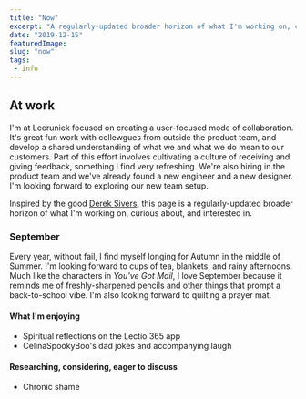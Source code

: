 ```yaml
---
title: "Now"
excerpt: "A regularly-updated broader horizon of what I'm working on, curious about, and interested in."
date: "2019-12-15"
featuredImage: 
slug: "now"
tags:
 - info
---
```

## At work
I'm at Leeruniek focused on creating a user-focused mode of collaboration. It's great fun work with collewgues from outside the product team, and develop a shared understanding of what we and what we do mean to our customers. Part of this effort involves cultivating a culture of receiving and giving feedback, something I find very refreshing. We're also hiring in the product team and we've already found a new engineer and a new designer. I'm looking forward to exploring our new team setup.

Inspired by the good [Derek Sivers](https://sive.rs), this page is a regularly-updated broader horizon of what I'm working on, curious about, and interested in.

### September
Every year, without fail, I find myself longing for Autumn in the middle of Summer. I'm looking forward to cups of tea, blankets, and rainy afternoons. Much like the characters in _You've Got Mail_, I love September because it reminds me of freshly-sharpened pencils and other things that prompt a back-to-school vibe. I'm also looking forward to quilting a prayer mat.

#### What I'm enjoying
- Spiritual reflections on the Lectio 365 app
- CelinaSpookyBoo's dad jokes and accompanying laugh

#### Researching, considering, eager to discuss
- Chronic shame